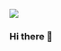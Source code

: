 ![](https://user-images.githubusercontent.com/114126495/218565718-2d609085-4d4b-4f28-afbe-b8be33943e07.png)


### Hi there 👋

<!--
**sofiaolguinnnn/sofiaolguinnnn** is a ✨ _special_ ✨ repository because its `README.md` (this file) appears on your GitHub profile.

Here are some ideas to get you started:

- 🔭 I’m currently working on my studies and myself
- 🌱 I’m currently learning highschool
- 👯 I’m looking to collaborate on my classroom with my classmates
- 🤔 I’m looking for help with code language
- 💬 Ask me about cats, horror movies or Lana del Rey
- 📫 How to reach me: i prefer instagram,wich i'll attach on my profile
- 😄 Pronouns: she/her


**He experimentado muchos casos en los que las actualizaciones no se descargan, se quedan trabadas o simplemente no hay opción de actualizarse, me sucede que el administrador de tareas ni siquiera reconoce los componentes de la computadora. 


### Horario

Hora           | Lunes            | Martes      | Miércoles        | Jueves                | Viernes               |   
|:--------------:|:----------------:|:-----------:|:----------------:|:---------------------:|:---------------------:|
| 11:05 - 11:55  | Redes de Computo |             | Redes de Computo |                       |                       |   
| 12:00 - 12:50  | Redes de Computo |             | Redes de Computo |                       | Comunidades Virtuales |   
| 12:55 - 13:45  | Historia         | Literatura  | Literatura       | Comunidades Virtuales | Comunidades Virtuales |   
| 13:50 - 14:40  | Biología         | Biología    | Biología         | Biología              | Literatura            |   
| 14:45 - 15:35  | Física           | Inglés      | Edu. Física      | Historia              | Matemáticas           |   
| 15:40 - 16:30  | Inglés           | Historia    | Matemáticas      | Matemáticas           | Inglés                |   
| 16:30 - 17:00  | RECESO           | RECESO      | RECESO           | RECESO                | RECESO                |   
| 17:00 - 17:50  | Matemáticas      | Física      | Física           | Física                | Física                |   
| 17:55 - 18:45  |                  | Matemáticas |                  | Orientación           |                       |
